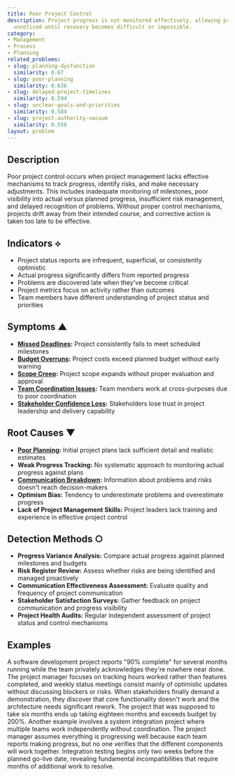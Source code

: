 ```yaml
---
title: Poor Project Control
description: Project progress is not monitored effectively, allowing problems to go
  unnoticed until recovery becomes difficult or impossible.
category:
- Management
- Process
- Planning
related_problems:
- slug: planning-dysfunction
  similarity: 0.67
- slug: poor-planning
  similarity: 0.636
- slug: delayed-project-timelines
  similarity: 0.594
- slug: unclear-goals-and-priorities
  similarity: 0.584
- slug: project-authority-vacuum
  similarity: 0.556
layout: problem
---
```


## Description

Poor project control occurs when project management lacks effective mechanisms to track progress, identify risks, and make necessary adjustments. This includes inadequate monitoring of milestones, poor visibility into actual versus planned progress, insufficient risk management, and delayed recognition of problems. Without proper control mechanisms, projects drift away from their intended course, and corrective action is taken too late to be effective.

## Indicators ⟡

- Project status reports are infrequent, superficial, or consistently optimistic
- Actual progress significantly differs from reported progress
- Problems are discovered late when they've become critical
- Project metrics focus on activity rather than outcomes
- Team members have different understanding of project status and priorities

## Symptoms ▲

- **[Missed Deadlines](missed-deadlines.md):** Project consistently fails to meet scheduled milestones
- **[Budget Overruns](budget-overruns.md):** Project costs exceed planned budget without early warning
- **[Scope Creep](scope-creep.md):** Project scope expands without proper evaluation and approval
- **[Team Coordination Issues](team-coordination-issues.md):** Team members work at cross-purposes due to poor coordination
- **[Stakeholder Confidence Loss](stakeholder-confidence-loss.md):** Stakeholders lose trust in project leadership and delivery capability

## Root Causes ▼

- **[Poor Planning](poor-planning.md):** Initial project plans lack sufficient detail and realistic estimates
- **Weak Progress Tracking:** No systematic approach to monitoring actual progress against plans
- **[Communication Breakdown](communication-breakdown.md):** Information about problems and risks doesn't reach decision-makers
- **Optimism Bias:** Tendency to underestimate problems and overestimate progress
- **Lack of Project Management Skills:** Project leaders lack training and experience in effective project control

## Detection Methods ○

- **Progress Variance Analysis:** Compare actual progress against planned milestones and budgets
- **Risk Register Review:** Assess whether risks are being identified and managed proactively
- **Communication Effectiveness Assessment:** Evaluate quality and frequency of project communication
- **Stakeholder Satisfaction Surveys:** Gather feedback on project communication and progress visibility
- **Project Health Audits:** Regular independent assessment of project status and control mechanisms

## Examples

A software development project reports "90% complete" for several months running while the team privately acknowledges they're nowhere near done. The project manager focuses on tracking hours worked rather than features completed, and weekly status meetings consist mainly of optimistic updates without discussing blockers or risks. When stakeholders finally demand a demonstration, they discover that core functionality doesn't work and the architecture needs significant rework. The project that was supposed to take six months ends up taking eighteen months and exceeds budget by 200%. Another example involves a system integration project where multiple teams work independently without coordination. The project manager assumes everything is progressing well because each team reports making progress, but no one verifies that the different components will work together. Integration testing begins only two weeks before the planned go-live date, revealing fundamental incompatibilities that require months of additional work to resolve.